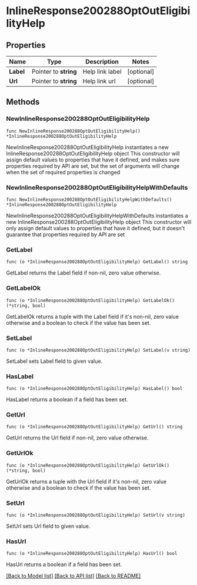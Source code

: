 # InlineResponse200288OptOutEligibilityHelp

## Properties

Name | Type | Description | Notes
------------ | ------------- | ------------- | -------------
**Label** | Pointer to **string** | Help link label | [optional] 
**Url** | Pointer to **string** | Help link url | [optional] 

## Methods

### NewInlineResponse200288OptOutEligibilityHelp

`func NewInlineResponse200288OptOutEligibilityHelp() *InlineResponse200288OptOutEligibilityHelp`

NewInlineResponse200288OptOutEligibilityHelp instantiates a new InlineResponse200288OptOutEligibilityHelp object
This constructor will assign default values to properties that have it defined,
and makes sure properties required by API are set, but the set of arguments
will change when the set of required properties is changed

### NewInlineResponse200288OptOutEligibilityHelpWithDefaults

`func NewInlineResponse200288OptOutEligibilityHelpWithDefaults() *InlineResponse200288OptOutEligibilityHelp`

NewInlineResponse200288OptOutEligibilityHelpWithDefaults instantiates a new InlineResponse200288OptOutEligibilityHelp object
This constructor will only assign default values to properties that have it defined,
but it doesn't guarantee that properties required by API are set

### GetLabel

`func (o *InlineResponse200288OptOutEligibilityHelp) GetLabel() string`

GetLabel returns the Label field if non-nil, zero value otherwise.

### GetLabelOk

`func (o *InlineResponse200288OptOutEligibilityHelp) GetLabelOk() (*string, bool)`

GetLabelOk returns a tuple with the Label field if it's non-nil, zero value otherwise
and a boolean to check if the value has been set.

### SetLabel

`func (o *InlineResponse200288OptOutEligibilityHelp) SetLabel(v string)`

SetLabel sets Label field to given value.

### HasLabel

`func (o *InlineResponse200288OptOutEligibilityHelp) HasLabel() bool`

HasLabel returns a boolean if a field has been set.

### GetUrl

`func (o *InlineResponse200288OptOutEligibilityHelp) GetUrl() string`

GetUrl returns the Url field if non-nil, zero value otherwise.

### GetUrlOk

`func (o *InlineResponse200288OptOutEligibilityHelp) GetUrlOk() (*string, bool)`

GetUrlOk returns a tuple with the Url field if it's non-nil, zero value otherwise
and a boolean to check if the value has been set.

### SetUrl

`func (o *InlineResponse200288OptOutEligibilityHelp) SetUrl(v string)`

SetUrl sets Url field to given value.

### HasUrl

`func (o *InlineResponse200288OptOutEligibilityHelp) HasUrl() bool`

HasUrl returns a boolean if a field has been set.


[[Back to Model list]](../README.md#documentation-for-models) [[Back to API list]](../README.md#documentation-for-api-endpoints) [[Back to README]](../README.md)


